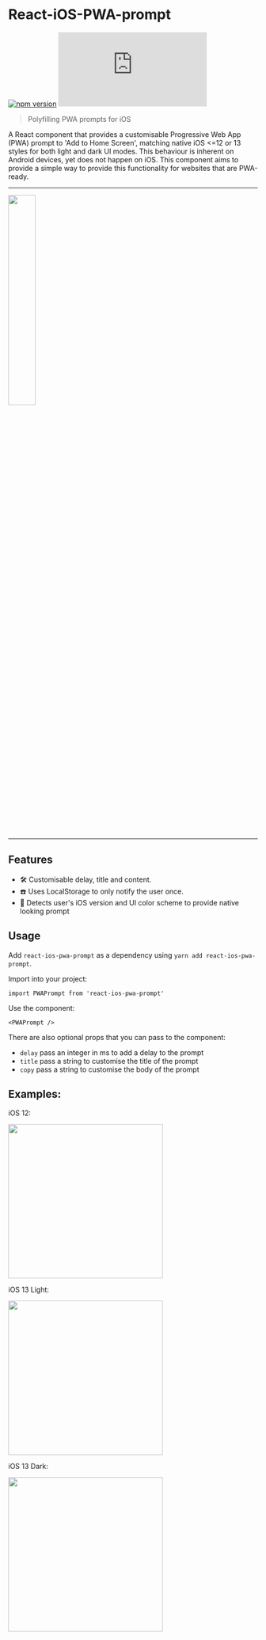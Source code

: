 # React-iOS-PWA-prompt

[![npm version](http://img.shields.io/npm/v/react-ios-pwa-prompt.svg?style=flat)](https://npmjs.org/package/react-ios-pwa-prompt "View this project on npm") ![Gzip file size](https://img.badgesize.io/chrisdancee/react-ios-pwa-prompt/master/dist/react-ios-pwa-prompt.js?compression=gzip)

> Polyfilling PWA prompts for iOS

A React component that provides a customisable Progressive Web App (PWA) prompt to 'Add to Home Screen', matching native iOS <=12 or 13 styles for both light and dark UI modes. This behaviour is inherent on Android devices, yet does not happen on iOS. This component aims to provide a simple way to provide this functionality for websites that are PWA-ready.

<hr>

<img src="https://user-images.githubusercontent.com/11626619/65389000-18352d00-dd49-11e9-82c8-6fac25a494c8.gif" width="33%">

<hr>

## Features

- 🛠 Customisable delay, title and content.
- ☎️ Uses LocalStorage to only notify the user once.
- 📱 Detects user's iOS version and UI color scheme to provide native looking prompt

## Usage

Add `react-ios-pwa-prompt` as a dependency using `yarn add react-ios-pwa-prompt`.

Import into your project:

```
import PWAPrompt from 'react-ios-pwa-prompt'
```

Use the component:

```
<PWAPrompt />
```

There are also optional props that you can pass to the component:

- `delay` pass an integer in ms to add a delay to the prompt
- `title` pass a string to customise the title of the prompt
- `copy` pass a string to customise the body of the prompt

## Examples:

iOS 12:

<img src="https://user-images.githubusercontent.com/11626619/65392822-c902f280-dd70-11e9-8f81-a5099ca38d7f.png" width="312px">

iOS 13 Light:

<img src="https://user-images.githubusercontent.com/11626619/65392823-c902f280-dd70-11e9-9b9c-e782ec4e2721.png" width="312px">

iOS 13 Dark:

<img src="https://user-images.githubusercontent.com/11626619/65392824-c902f280-dd70-11e9-95c7-e58af3d1e71a.png" width="312px">
